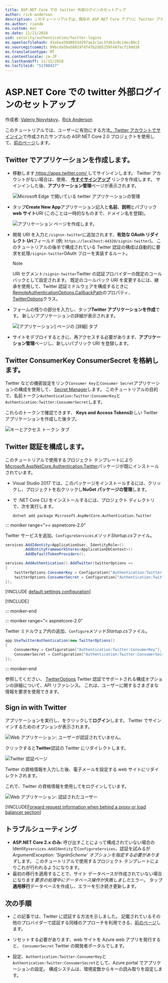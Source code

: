 ```yaml
---
title: ASP.NET Core での twitter 外部ログインのセットアップ
author: rick-anderson
description: このチュートリアルでは、既存の ASP.NET Core アプリに Twitter アカウントのユーザー認証の統合について説明します。
ms.author: riande
ms.custom: mvc
ms.date: 11/11/2018
uid: security/authentication/twitter-logins
ms.openlocfilehash: 43a5ea59d8853d297ae2c1ec3f4b1c0c14ec80c3
ms.sourcegitcommit: 09bcda59a58019fdf47b2db5259fe87acf19dd38
ms.translationtype: MT
ms.contentlocale: ja-JP
ms.lasthandoff: 11/15/2018
ms.locfileid: "51708427"
---
```

# <a name="twitter-external-login-setup-with-aspnet-core"></a>ASP.NET Core での twitter 外部ログインのセットアップ

作成者: [Valeriy Novytskyy](https://github.com/01binary)、[Rick Anderson](https://twitter.com/RickAndMSFT)

このチュートリアルでは、ユーザーに有効にする方法[、Twitter アカウントでサインイン](https://dev.twitter.com/web/sign-in/desktop-browser)で作成されたサンプルの ASP.NET Core 2.0 プロジェクトを使用して、[前のページ](xref:security/authentication/social/index)します。

## <a name="create-the-app-in-twitter"></a>Twitter でアプリケーションを作成します。

* 移動します[ https://apps.twitter.com/ ](https://apps.twitter.com/)してサインインします。 Twitter アカウントがない場合は、使用、 **[今すぐサインアップ](https://twitter.com/signup)** リンクを作成します。 サインインした後、**アプリケーション管理**ページが表示されます。

  ![Microsoft Edge で開いている twitter アプリケーションの管理](index/_static/TwitterAppManage.png)

* タップ**Create New App**アプリケーション記入と**名前**、**説明**とパブリック**web サイト**URI (このことは一時的なものまで、ドメイン名を登録)。

  ![アプリケーション ページを作成します。](index/_static/TwitterCreate.png)

* 開発 URI を入力と`/signin-twitter`に追加されます、**有効な OAuth リダイレクト Uri**フィールド (例: `https://localhost:44320/signin-twitter`)。 このチュートリアルの後半で構成されている Twitter 認証の構成は自動的に要求を処理`/signin-twitter`OAuth フローを実装するルート。

  > [!NOTE]
  > URI セグメント`/signin-twitter`Twitter の認証プロバイダーの既定のコールバックとして設定されます。 既定のコールバック URI を変更するには、継承を使用して、Twitter 認証ミドルウェアを構成するときに[RemoteAuthenticationOptions.CallbackPath](/dotnet/api/microsoft.aspnetcore.authentication.remoteauthenticationoptions.callbackpath)のプロパティ、 [TwitterOptions](/dotnet/api/microsoft.aspnetcore.authentication.twitter.twitteroptions)クラス。

* フォームの残りの部分を入力し、タップ**Twitter アプリケーションを作成**です。 新しいアプリケーションの詳細が表示されます。

  ![[アプリケーション] ページの [詳細] タブ](index/_static/TwitterAppDetails.png)

* サイトをデプロイするときに、再アクセスする必要があります、**アプリケーション管理**ページし、新しいパブリック URI を登録します。

## <a name="storing-twitter-consumerkey-and-consumersecret"></a>Twitter ConsumerKey ConsumerSecret を格納します。

Twitter などの機密設定をリンク`Consumer Key`と`Consumer Secret`アプリケーションの構成を使用して、 [Secret Manager](xref:security/app-secrets)します。 このチュートリアルの目的で、名前トークン`Authentication:Twitter:ConsumerKey`と`Authentication:Twitter:ConsumerSecret`します。

これらのトークンで確認できます、 **Keys and Access Tokens**新しい Twitter アプリケーションを作成した後タブ。

![キーとアクセス トークン タブ](index/_static/TwitterKeys.png)

## <a name="configure-twitter-authentication"></a>Twitter 認証を構成します。

このチュートリアルで使用するプロジェクト テンプレートにより[Microsoft.AspNetCore.Authentication.Twitter](https://www.nuget.org/packages/Microsoft.AspNetCore.Authentication.Twitter)パッケージが既にインストールされています。

* Visual Studio 2017 では、このパッケージをインストールするには、クリックし、プロジェクトを右クリックし**NuGet パッケージの管理**します。
* で .NET Core CLI をインストールするには、プロジェクト ディレクトリで、次を実行します。

  `dotnet add package Microsoft.AspNetCore.Authentication.Twitter`

::: moniker range=">= aspnetcore-2.0"

Twitter サービスを追加、`ConfigureServices`メソッド*Startup.cs*ファイル。

```csharp
services.AddIdentity<ApplicationUser, IdentityRole>()
        .AddEntityFrameworkStores<ApplicationDbContext>()
        .AddDefaultTokenProviders();

services.AddAuthentication().AddTwitter(twitterOptions =>
{
    twitterOptions.ConsumerKey = Configuration["Authentication:Twitter:ConsumerKey"];
    twitterOptions.ConsumerSecret = Configuration["Authentication:Twitter:ConsumerSecret"];
});
```

[!INCLUDE [default settings configuration](includes/default-settings.md)]

[!INCLUDE[](includes/chain-auth-providers.md)]

::: moniker-end

::: moniker range="< aspnetcore-2.0"

Twitter ミドルウェア内の追加、`Configure`メソッド*Startup.cs*ファイル。

```csharp
app.UseTwitterAuthentication(new TwitterOptions()
{
    ConsumerKey = Configuration["Authentication:Twitter:ConsumerKey"],
    ConsumerSecret = Configuration["Authentication:Twitter:ConsumerSecret"]
});
```

::: moniker-end

参照してください、 [TwitterOptions](/dotnet/api/microsoft.aspnetcore.builder.twitteroptions) Twitter 認証でサポートされる構成オプションの詳細について、API リファレンス。 これは、ユーザーに関するさまざまな情報を要求を使用できます。

## <a name="sign-in-with-twitter"></a>Sign in with Twitter

アプリケーションを実行し、をクリックして**ログイン**します。 Twitter でサインインするためのオプションが表示されます。

![Web アプリケーション: ユーザーが認証されていません。](index/_static/DoneTwitter.png)

クリックすると**Twitter**認証の Twitter にリダイレクトします。

![Twitter 認証ページ](index/_static/TwitterLogin.png)

Twitter の資格情報を入力した後、電子メールを設定する web サイトにリダイレクトされます。

これで、Twitter の資格情報を使用してをログインしています。

![Web アプリケーション: 認証されたユーザー](index/_static/Done.png)

[!INCLUDE[Forward request information when behind a proxy or load balancer section](includes/forwarded-headers-middleware.md)]

## <a name="troubleshooting"></a>トラブルシューティング

* **ASP.NET Core 2.x のみ:** 呼び出すことによって構成されていない場合の Identity`services.AddIdentity`で`ConfigureServices`、認証を試みるが*ArgumentException: 'SignInScheme' オプションを指定する必要があります*します。 このチュートリアルで使用するプロジェクト テンプレートによりこれが行われるようになります。
* 最初の移行を適用することで、サイト データベースが作成されていない場合になります*要求の処理中にデータベース操作が失敗しました*エラー。 タップ**適用移行**データベースを作成し、エラーを引き続き更新します。

## <a name="next-steps"></a>次の手順

* この記事では、Twitter に認証する方法を示しました。 記載されているその他のプロバイダーで認証する同様のアプローチを利用できる、[前のページ](xref:security/authentication/social/index)します。

* リセットする必要があります、web サイトを Azure web アプリを発行すると、 `ConsumerSecret` Twitter の開発者ポータルでします。

* 設定、`Authentication:Twitter:ConsumerKey`と`Authentication:Twitter:ConsumerSecret`として、Azure portal でアプリケーションの設定。 構成システムは、環境変数からキーの読み取りを設定します。
